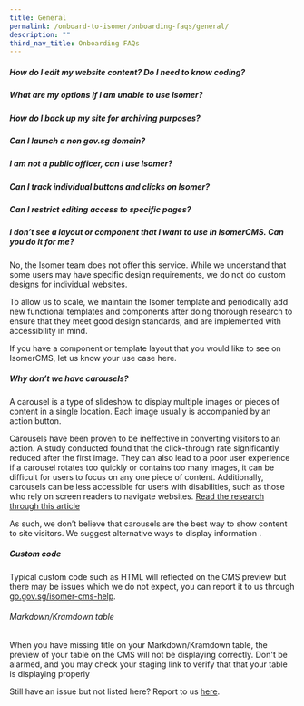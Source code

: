 ```yaml
---
title: General
permalink: /onboard-to-isomer/onboarding-faqs/general/
description: ""
third_nav_title: Onboarding FAQs
---
```



##### How do I edit my website content? Do I need to know coding?

#####  What are my options if I am unable to use Isomer?

#####  How do I back up my site for archiving purposes?

##### Can I launch a non gov.sg domain?

##### I am not a public officer, can I use Isomer?

#####  Can I track individual buttons and clicks on Isomer?

#####  Can I restrict editing access to specific pages?

##### I don’t see a layout or component that I want to use in IsomerCMS. Can you do it for me?

No, the Isomer team does not offer this service. While we understand that some users may have specific design requirements, we do not do custom designs for individual websites.

To allow us to scale, we maintain the Isomer template and periodically add new functional templates and components after doing thorough research to ensure that they meet good design standards, and are implemented with accessibility in mind.

If you have a component or template layout that you would like to see on IsomerCMS, let us know your use case here.

##### Why don’t we have carousels?

A carousel is a type of slideshow to display multiple images or pieces of content in a single location. Each image usually is accompanied by an action button.

Carousels have been proven to be ineffective in converting visitors to an action. A study conducted found that the click-through rate significantly reduced after the first image. They can also lead to a poor user experience if a carousel rotates too quickly or contains too many images, it can be difficult for users to focus on any one piece of content. Additionally, carousels can be less accessible for users with disabilities, such as those who rely on screen readers to navigate websites. [Read the research through this article](https://medium.com/@sherpadesignco/carousels-are-killing-your-conversion-rate-heres-how-to-fix-that-b57e31f8f508)

As such, we don’t believe that carousels are the best way to show content to site visitors. We suggest alternative ways to display information .

##### Custom code

Typical custom code such as HTML will reflected on the CMS preview but there may be issues which we do not expect, you can report it to us through [go.gov.sg/isomer-cms-help](http://go.gov.sg/isomer-cms-help).

###### Markdown/Kramdown table

When you have missing title on your Markdown/Kramdown table, the preview of your table on the CMS will not be displaying correctly. Don't be alarmed, and you may check your staging link to verify that that your table is displaying properly

Still have an issue but not listed here? Report to us [here](https://go.gov.sg/isomer-cms-help).